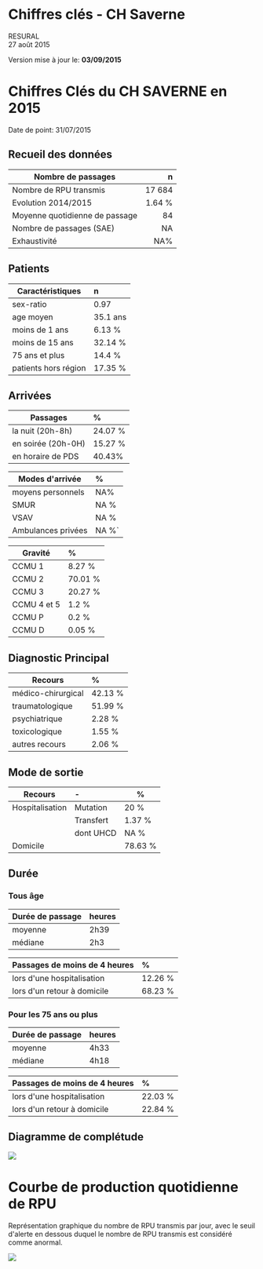 # Chiffres clés - CH Saverne
RESURAL  
27 août 2015  



Version mise à jour le: __03/09/2015__







Chiffres Clés du CH SAVERNE en 2015
================================



Date de point: 31/07/2015

Recueil des données
-------------------



  Nombre de passages  |   n     
------------- | -------------:
Nombre de RPU transmis  | 17 684
Evolution 2014/2015  |  1.64 %  |
Moyenne quotidienne de passage  | 84
Nombre de passages (SAE)  |  NA
Exhaustivité  |  NA%


Patients
-------------------



|  Caractéristiques  |  n  |
|-----|:-----|
|  sex-ratio  |  0.97  |
|  age moyen  |  35.1 ans |
|  moins de 1 ans  |  6.13 %  |
|  moins de 15 ans  |  32.14 %  |
|  75 ans et plus  |  14.4 %  |
|  patients hors région  |  17.35 %  |

<!-- Manque la population du secteur
|  taux de recours régional  |  0.78 %  |
-->

Arrivées
-------------------



|  Passages  |  %  |
|-----|:-----|
|  la nuit (20h-8h)  |  24.07 %  |
|  en soirée (20h-0H)  |  15.27 %  |
|  en horaire de PDS  |  40.43%  |

|  Modes d'arrivée  |  %  |
|-----|:-----|
|  moyens personnels  |  NA%  |
|  SMUR  |  NA %  |
|  VSAV  |  NA %  |
|  Ambulances privées  |  NA %`  |

|  Gravité  |  %  |
|-----|:-----|
|  CCMU 1  |  8.27 %  |
|  CCMU 2  |  70.01 %  |
|  CCMU 3  |  20.27 %  |
|  CCMU 4 et 5  |  1.2 %  |
|  CCMU P  |  0.2 %  |
|  CCMU D  |  0.05 %  |

Diagnostic Principal
--------------------



|  Recours  |  %  |
|-----|:-----|
|  médico-chirurgical  |  42.13 %  |
|  traumatologique  |  51.99 %  |
|  psychiatrique  |  2.28 %  |
|  toxicologique  |  1.55 %  |
|  autres recours  |  2.06 %  |


Mode de sortie
-------------------



  Recours  |  -  |  %  |
|-----|:-----|--------|
|  Hospitalisation  |  Mutation  |  20 %  |
|                   |  Transfert  |  1.37 %  |
|                   |  dont UHCD  |  NA %  |
|  Domicile         |            |  78.63 %  |

Durée
-------------------


### Tous âge

  Durée de passage  |  heures  |
|-----|:-----|
|  moyenne  |  2h39  |
|  médiane  |  2h3  |

  Passages de moins de 4 heures  |  %  |
|-----|:-----|
|  lors d'une hospitalisation  |  12.26 %  |
|  lors d'un retour à domicile  |  68.23 %  |

### Pour les 75 ans ou plus



  Durée de passage  |  heures  |
|-----|:-----|
|  moyenne  |  4h33  |
|  médiane  |  4h18  |

  Passages de moins de 4 heures  |  %  |
|-----|:-----|
|  lors d'une hospitalisation  |  22.03 %  |
|  lors d'un retour à domicile  |  22.84 %  |

Diagramme de complétude
-----------------------
![](chiffres_cles_sav_files/figure-html/sav_completude-1.png) 

Courbe de production quotidienne de RPU
=======================================




Représentation graphique du nombre de RPU transmis par jour, avec le seuil d'alerte en dessous duquel le nombre de RPU transmis est considéré comme anormal.

![](chiffres_cles_sav_files/figure-html/unnamed-chunk-3-1.png) 
